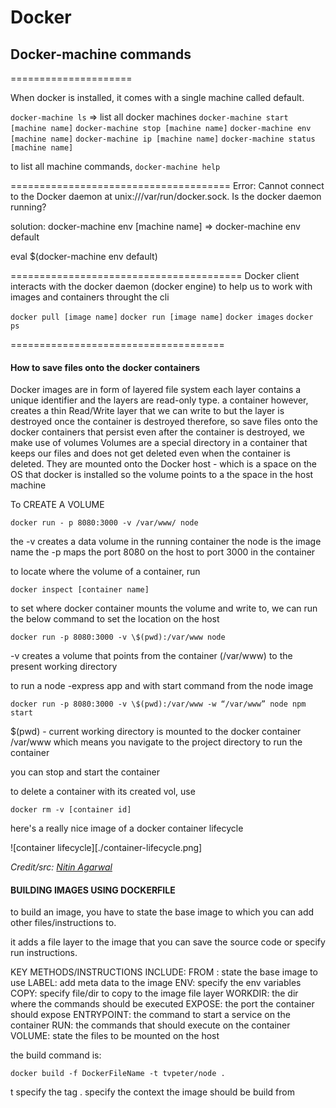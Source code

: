 # Docker

## Docker-machine commands

=====================

When docker is installed, it comes with a single machine called default.

`docker-machine ls` => list all docker machines
`docker-machine start [machine name]`
`docker-machine stop [machine name]`
`docker-machine env [machine name]`
`docker-machine ip [machine name]`
`docker-machine status [machine name]`

to list all machine commands, `docker-machine help`

======================================
Error: Cannot connect to the Docker daemon at unix:///var/run/docker.sock. Is the docker daemon running?

solution: docker-machine env [machine name] => docker-machine env default

eval \$(docker-machine env default)

========================================
Docker client interacts with the docker daemon (docker engine) to help us to work with images and containers throught the cli

`docker pull [image name]`
`docker run [image name]`
`docker images`
`docker ps`

=====================================

#### How to save files onto the docker containers

Docker images are in form of layered file system
each layer contains a unique identifier
and the layers are read-only type.
a container however, creates a thin Read/Write layer that we can write to
but the layer is destroyed once the container is destroyed
therefore, so save files onto the docker containers that persist even after the container is destroyed,
we make use of volumes
Volumes are a special directory in a container that keeps our files and does not get deleted even when the container is deleted.
They are mounted onto the Docker host - which is a space on the OS that docker is installed
so the volume points to a the space in the host machine

To CREATE A VOLUME

`docker run - p 8080:3000 -v /var/www/ node`

the -v creates a data volume in the running container
the node is the image name
the -p maps the port 8080 on the host to port 3000 in the container

to locate where the volume of a container, run

`docker inspect [container name]`

to set where docker container mounts the volume and write to, we can run the below command to set the location on the host

`docker run -p 8080:3000 -v \$(pwd):/var/www node`

-v creates a volume that points from the container (/var/www) to the present working directory

to run a node -express app and with start command from the node image

`docker run -p 8080:3000 -v \$(pwd):/var/www -w “/var/www” node npm start`

\$(pwd) - current working directory is mounted to the docker container /var/www
which means you navigate to the project directory to run the container

you can stop and start the container

to delete a container with its created vol, use

`docker rm -v [container id]`

here's a really nice image of a docker container lifecycle

![container lifecycle][./container-lifecycle.png]

_Credit/src: [Nitin Agarwal](https://medium.com/@nagarwal/lifecycle-of-docker-container-d2da9f85959)_

#### BUILDING IMAGES USING DOCKERFILE

to build an image, you have to state the base image to which you can add other files/instructions to.

it adds a file layer to the image that you can save the source code or specify run instructions.

KEY METHODS/INSTRUCTIONS INCLUDE:
FROM : state the base image to use
LABEL: add meta data to the image
ENV: specify the env variables
COPY: specify file/dir to copy to the image file layer
WORKDIR: the dir where the commands should be executed
EXPOSE: the port the container should expose
ENTRYPOINT: the command to start a service on the container
RUN: the commands that should execute on the container
VOLUME: state the files to be mounted on the host

the build command is:

`docker build -f DockerFileName -t tvpeter/node .`

t specify the tag
. specify the context the image should be build from
